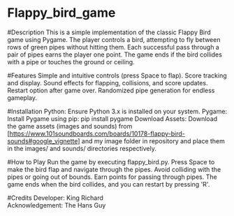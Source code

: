 # Flappy_bird_game

#Description
This is a simple implementation of the classic Flappy Bird game using Pygame. 
The player controls a bird, attempting to fly between rows of green pipes without hitting them. 
Each successful pass through a pair of pipes earns the player one point. 
The game ends if the bird collides with a pipe or touches the ground or ceiling.

#Features
Simple and intuitive controls (press Space to flap).
Score tracking and display.
Sound effects for flapping, collisions, and score updates.
Restart option after game over.
Randomized pipe generation for endless gameplay.

#Installation
Python: Ensure Python 3.x is installed on your system.
Pygame: Install Pygame using pip:
pip install pygame
Download Assets: Download the game assets (images and sounds) from [https://www.101soundboards.com/boards/10178-flappy-bird-sounds#google_vignette] and my image folder in repository and place them in the images/ and sounds/ directories respectively.

#How to Play
Run the game by executing flappy_bird.py.
Press Space to make the bird flap and navigate through the pipes.
Avoid colliding with the pipes or going out of bounds.
Earn points for passing through pipes.
The game ends when the bird collides, and you can restart by pressing 'R'.

#Credits
Developer: King Richard  
Acknowledgement: The Hans Guy
